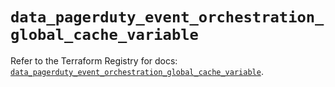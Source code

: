 # `data_pagerduty_event_orchestration_global_cache_variable`

Refer to the Terraform Registry for docs: [`data_pagerduty_event_orchestration_global_cache_variable`](https://registry.terraform.io/providers/pagerduty/pagerduty/3.18.1/docs/data-sources/event_orchestration_global_cache_variable).
